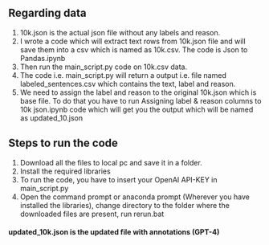 ## Regarding data

1. 10k.json is the actual json file without any labels and reason.
2. I wrote a code which will extract text rows from 10k.json file and will save them into a csv which is named as 10k.csv. The code is Json to Pandas.ipynb
3. Then run the main_script.py code on 10k.csv data.
4. The code i.e. main_script.py will return a output i.e. file named labeled_sentences.csv which contains the text, label and reason.
5. We need to assign the label and reason to the original 10k.json which is base file. To do that you have to run Assigning label & reason columns to 10k json.ipynb code which will get you the output which will be named as updated_10.json


## Steps to run the code

1. Download all the files to local pc and save it in a folder.
2. Install the required libraries
3. To run the code, you have to insert your OpenAI API-KEY in main_script.py
4. Open the command prompt or anaconda prompt (Wherever you have installed the libraries), change directory to the folder where the downloaded files are present, run rerun.bat


#### updated_10k.json is the updated file with annotations (GPT-4)
